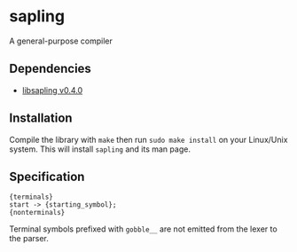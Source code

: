 # sapling

A general-purpose compiler

## Dependencies

- [libsapling v0.4.0](https://github.com/andriybyelikov/libsapling/releases/tag/v0.4.0)

## Installation

Compile the library with ```make``` then run ```sudo make install``` on your
Linux/Unix system. This will install ```sapling``` and its man page.

## Specification

```
{terminals}
start -> {starting_symbol};
{nonterminals}
```

Terminal symbols prefixed with ```gobble__``` are not emitted from the lexer to
the parser.
